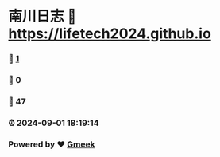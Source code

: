 # 南川日志 :link: https://lifetech2024.github.io 
### :page_facing_up: [1](https://lifetech2024.github.io/tag.html) 
### :speech_balloon: 0 
### :hibiscus: 47 
### :alarm_clock: 2024-09-01 18:19:14 
### Powered by :heart: [Gmeek](https://github.com/Meekdai/Gmeek)
